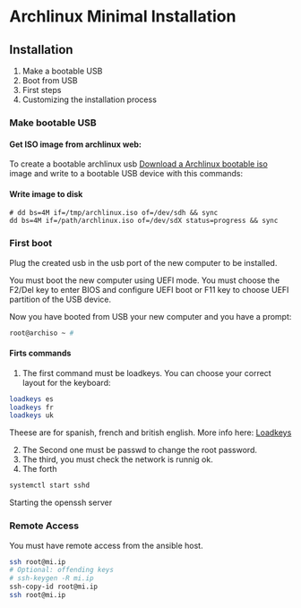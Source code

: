 # Archlinux Minimal Installation

## Installation

1. Make a bootable USB
1. Boot from USB
1. First steps
1. Customizing the installation process

### Make bootable USB

#### Get ISO image from archlinux web: 

To create a bootable archlinux usb
[Download a Archlinux bootable iso](https://www.archlinux.org/download/) image and write to a bootable USB device with this commands:

#### Write image to disk

```
# dd bs=4M if=/tmp/archlinux.iso of=/dev/sdh && sync
dd bs=4M if=/path/archlinux.iso of=/dev/sdX status=progress && sync
```

### First boot

Plug the created usb in the usb port of the new computer to be installed.

You must boot the new computer using UEFI mode. You must choose the F2/Del key to enter BIOS and configure UEFI boot or F11 key to choose UEFI partition of the USB device.

Now you have booted from USB your new computer and you have a prompt:

```bash 
root@archiso ~ #
```

#### Firts commands

1. The first command must be loadkeys. You can choose your correct layout for the keyboard:

```bash
loadkeys es
loadkeys fr
loadkeys uk
```

Theese are for spanish, french and british english. More info here: 
[Loadkeys](https://wiki.archlinux.org/index.php/Linux_console/Keyboard_configuration#Loadkeys)

2. The Second one must be passwd to change the root password.
3. The third, you must check the network is runnig ok.
4. The forth 
```bash 
systemctl start sshd
```

Starting the openssh server

### Remote Access
You must have remote access from the ansible host.
```bash
ssh root@mi.ip
# Optional: offending keys
# ssh-keygen -R mi.ip
ssh-copy-id root@mi.ip
ssh root@mi.ip

```

